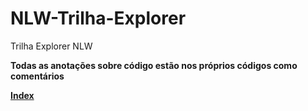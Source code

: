 # NLW-Trilha-Explorer
Trilha Explorer NLW

**Todas as anotações sobre código estão nos próprios códigos como comentários**

[**Index**](https://github.com/ngadev23/NLW-Trilha-Explorer/blob/main/index.html)


